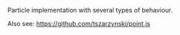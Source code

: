 Particle implementation with several types of behaviour.

Also see: https://github.com/tszarzynski/point.js
